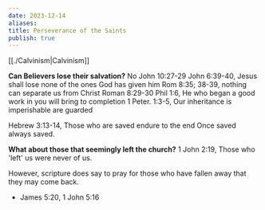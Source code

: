 ```yaml
---
date: 2023-12-14
aliases: 
title: Perseverance of the Saints
publish: true
---
```


[[./Calvinism|Calvinism]]

**Can Believers lose their salvation?**
No
John 10:27-29
John 6:39-40, Jesus shall lose none of the ones God has given him
Rom 8:35; 38-39, nothing can separate us from Christ
Roman 8:29-30
Phil 1:6, He who began a good work in you will bring to completion
1 Peter. 1:3-5, Our inheritance is imperishable are guarded 

Hebrew 3:13-14, Those who are saved endure to the end
Once saved always saved.

**What about those that seemingly left the church?**
1 John 2:19, Those who 'left' us were never of us.


However, scripture does say to pray for those who have fallen away that they may come back.
- James 5:20, 1 John 5:16